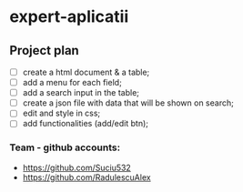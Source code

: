 # expert-aplicatii

## Project plan 

- [ ] create a html document & a table;
- [ ] add a menu for each field; 
- [ ] add a search input in the table;
- [ ] create a json file with data that will be shown on search;
- [ ] edit and style in css;
- [ ] add functionalities (add/edit btn);

### Team - github accounts:

- https://github.com/Suciu532
- https://github.com/RadulescuAlex
